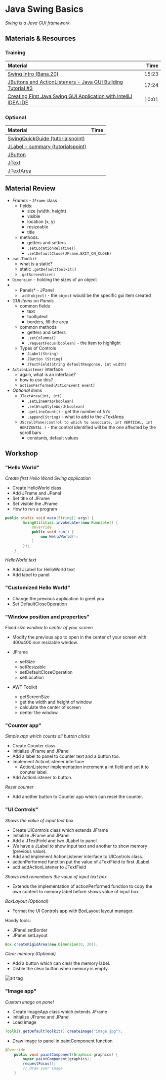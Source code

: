 # Java Swing Basics
*Swing is a Java GUI framework*

## Materials & Resources

### Training
| Material | Time |
|:-------- |-----:|
|[Swing Intro (Bana.20)](https://www.youtube.com/watch?v=3XB3in9Xqy8)|15:23|
|[JButtons and ActionListeners - Java GUI Building Tutorial #3](https://www.youtube.com/watch?v=lB0k6HuVgs8)|17:24|
|[Creating First Java Swing GUI Application with IntelliJ IDEA IDE](https://www.youtube.com/watch?v=5vSyylPPEko)|10:01|


### Optional
| Material | Time |
|:-------- |-----:|
|[SwingQuickGuide (tutorialspoint)](https://www.tutorialspoint.com/swing/swing_quick_guide.htm)||
|[JLabel - summary (tutorialspoint)](https://www.tutorialspoint.com/swing/swing_jlabel.htm)||
|[JButton](https://www.tutorialspoint.com/swing/swing_jbutton.htm)||
|[JText](https://www.tutorialspoint.com/swing/swing_jtextfield.htm)||
|[JTextArea](https://www.tutorialspoint.com/swing/swing_jtextarea.htm)||

## Material Review
- *Frames* - `JFrame` class
  - fields:
      - size (width, height)
      - visible
      - location (x, y)
      - resizeable
      - title
  - methods:
      - getters and setters
      - `.setLocationRelative()`
      - `.setDefaultClose(JFrame.EXIT_ON_CLOSE)`
- `awt.Toolkit`
  - what is a static?
  - static `.getDefaultToolkit()`
  - `.getScreenSize()`
- `Dimension` - holding the sizes of an object
- * Panels* - JPanel
  - `.add(object)` - the `object` would be the specific gui item created
- *GUI items on Panels*
  - common fields
      - text
      - tooltiptext
      - borders, fill the area
  - common methods
    - getters and setters
    - `.setColumns()`
    - `.requestFocus(boolean)` - the item to highlight
  - Types of Controls
    - `JLabel(String)`
    - `JButton (String)`
    - `JTextField(String defaultResponse, int width)`
- `ActionListener` interface
    - again, what is an interface?
    - how to use this?
    - `actionPerformed(ActionEvent event)`
- *Optional items*
    - `JTextArea(int, int)`
      - `.setLineWrap(boolean)`    
      - `.setWrapStyleWord(boolean)`
      - `.getLineCount()` - get the number of /n's
      - `.append(String)` - what to add to the JTextArea
    - `JScrollPane(control to which to associate, int VERTICAL, int HORIZONTAL )` - the control identified will be the one affected by the scroll bars
      - constants, default values
      
## Workshop
### "Hello World"
*Create first Hello World Swing application*
- Create HelloWorld class
- Add JFrame and JPanel
- Set title of JFrame
- Set visible the JFrame
- How to run a program

```java
public static void main(String[] args) {
        SwingUtilities.invokeLater(new Runnable() {
            @Override
            public void run() {
                new HelloWorld();
            }
        });
    }
```


*HelloWorld text*
- Add JLabel for HelloWorld text
- Add label to panel

### "Customized Hello World"
- Change the previous application to greet you. 
- Set DefaultCloseOperation

### "Window position and properties"
*Fixed size window to center of your screen*
- Modify the previous app to open in the center of your screen with 400x400 non resizable window.
- JFrame
  - setSize
  - setResizable
  - setDefaultCloseOperation
  - setLocation

- AWT Toolkit
  - getScreenSize
  - get the width and height of window
  - calculate the center of screen
  - center the window

### "Counter app"
*Simple app which counts all button clicks*
- Create Counter class
- Initialize JFrame and JPanel
- Add a label to panel to counter text and a button too.
- Implement ActionListener interface
  - ActionListener implementation increment a int field and set it to conuter label.
- Add ActionListener to button.

*Reset counter*
- Add another button to Counter app which can reset the counter.

### "UI Controls"
*Shows the value of input text box*
- Create UIControls class which extends JFrame
- Initialize JFrame and JPanel
- Add a JTextField and two JLabel to panel
- We have a JLabel to show input text and another to show memory (previous value).
- Add and implement ActionListener interface to UIControls class.
- actionPerformed function put the value of JTextField to first JLabel.
- add addActionListener to JTextField

*Shows and remembers the value of input text box*
- Extends the implementation of actionPerformed function to copy the own content to memory label before shows value of input box.

*BoxLayout (Optional)*
- Format the UI Controls app with BoxLayout layout manager.

Handy tools:
  - JPanel.setBorder
  - JPanel.setLayout
```java
Box.createRigidArea(new Dimension(0, 20));
```
*Clear memory (Optional)*
- Add a button which can clear the memory label.
- Disble the clear button when memory is empty.

![alt tag](https://raw.githubusercontent.com/greenfox-academy/teaching-materials/kicsen_java-gui_module/java-gui/1-swing-basics/UIControls.png)

### "Image app"
*Custom image on panel*
- Create ImageApp class which extends JFrame
- Initialize JFrame and JPanel
- Load image

```java
Toolkit.getDefaultToolkit().createImage("image.jpg");
```

- Draw image to panel in paintComponent function
```java
@Override
    public void paintComponent(Graphics graphics) {
        super.paintComponent(graphics);
        requestFocus();
        // Draw your image
    }
```
